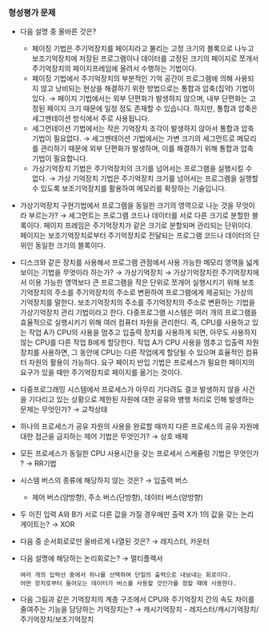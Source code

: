 ### 형성평가 문제

- 다음 설명 중 올바른 것은?
    - 페이징 기법은 주기억장치를 페이지라고 불리는 고정 크기의 블록으로 나누고 보조기억장치에 저장된 프로그램이나 데이터를 고정된 크기의 페이지로 쪼개서 주기억장치의 페이지프레임에 올려서 수행하는 기법이다.
    - 페이징 기법에서 주기억장치의 부분적인 기억 공간이 프로그램에 의해 사용되지 않고 낭비되는 현상을 해결하기 위한 방법으로는 통합과 압축(집약) 기법이 있다. → 페이지 기법에서는 외부 단편화가 발생하지 않으며, 내부 단편화는 고정된 페이지 크기 때문에 일정 정도 존재할 수 있습니다. 하지만, 통합과 압축은 세그멘테이션 방식에서 주로 사용됩니다.
    - 세그먼테이션 기법에서는 작은 기억장치 조각이 발생하지 않아서 통합과 압축 기법이 필요없다. → 세그멘테이션 기법에서는 가변 크기의 세그먼트로 메모리를 관리하기 때문에 외부 단편화가 발생하며, 이를 해결하기 위해 통합과 압축 기법이 필요합니다.
    - 가상기억장치 기법은 주기억장치의 크기를 넘어서는 프로그램을 실행시킬 수 없다. → 가상 기억장치 기법은 주기억장치 크기를 넘어서는 프로그램을 실행할 수 있도록 보조기억장치를 활용하여 메모리를 확장하는 기술입니다.
- 가상기억장치 구현기법에서 프로그램을 동일한 크기의 영역으로 나눈 것을 무엇이라 부르는가? → 세그먼트는 프로그램 코드나 데이터를 서로 다른 크기로 분할한 블록이다. 페이지 프레임은 주기억장치가 같은 크기로 분할되며 관리되는 단위이다. 페이지는 보조기억장치로부터 주기억장치로 전달되는 프로그램 코드나 데이터의 단위인 동일한 크기의 블록이다.
- 디스크와 같은 장치를 사용해서 프로그램 관점에서 사용 가능한 메모리 영역을 넓게 보이는 기법을 무엇이라 하는가? → 가상기억장치 → 가상기억장치란 주기억장치에서 이용 가능한 영역보다 큰 프로그램을 작은 단위로 쪼개어 실행시키기 위해 보조기억장치의 주소를 주기억장치의 주소로 변환하여 프로그램에게 제공되는 가상의 기억장치를 말한다. 보조기억장치의 주소를 주기억장치의 주소로 변환하는 기법을 가상기억장치 관리 기법이라고 한다. 다중프로그램 시스템은 여러 개의 프로그램을 효율적으로 실행시키기 위해 여러 컴퓨터 자원을 관리한다. 즉, CPU를 사용하고 있는 작업 A가 CPU의 사용을 멈추고 입출력 장치를 사용하게 되면, 아무도 사용하지 않는 CPU를 다른 작업 B에게 할당한다. 작업 A가 CPU 사용을 멈추고 입출력 자원 장치를 사용하면, 그 동안에 CPU는 다른 작업에게 할당될 수 있으며 효율적인 컴퓨터 자원의 활용이 가능하다. 요구 페이지 반입 기법은 프로세스가 필요한 페이지의 요구가 있을 때만 주기억장치로 페이지를 옮기는 것이다.
- 다중프로그래밍 시스템에서 프로세스가 아무리 기다려도 결코 발생하지 않을 사건을 기다리고 있는 상황으로 제한된 자원에 대한 공유와 병행 처리로 인해 발생하는 문제는 무엇인가? → 교착상태
- 하나의 프로세스가 공유 자원의 사용을 완료할 때까지 다른 프로세스의 공유 자원에 대한 접근을 금지하는 제어 기법은 무엇인가? → 상호 배제
- 모든 프로세스가 동일한 CPU 사용시간을 갖는 프로세서 스케쥴링 기법은 무엇인가 ? → RR기법
- 시스템 버스의 종류에 해당하지 않는 것은? → 입출력 버스
    - 제어 버스(양방향), 주소 버스(단방향), 데이터 버스(양방향)
- 두 이진 입력 A와 B가 서로 다른 값을 가질 경우에만 출력 X가 1의 값을 갖는 논리 게이트는? → XOR
- 다음 중 순서회로로만 올바르게 나열된 것은? → 레지스터, 카운터
- 다음 설명에 해당하는 논리회로는? → 멀티플렉서
    
    ```
    여러 개의 입력선 중에서 하나를 선택하여 단일의 출력으로 내보내는 회로이다.
    어떤 장치로부터 들어오는 데이터가 버스를 사용할 것인가를 정할 때에 사용한다.
    ```
    
- 다음 그림과 같은 기억장치의 계층 구조에서 CPU와 주기억장치 간의 속도 차이를 줄여주는 기능을 담당하는 기억장치는? → 캐시기억장치 - 레지스터/캐시기억장치/주기억장치/보조기억장치